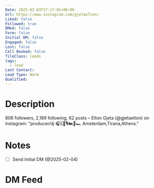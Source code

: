 ```yaml
---
Date: 2025-02-03T17:17:01+00:00
Url: https://www.instagram.com/gjetaelton/
Liked: false
Followed: true
DMed: false
Form: false
Initial DM: false
Engaged: false
Lost: false
Call Booked: false
fileClass: leads
tags:
  - lead
Last Contact: 
Lead Type: Warm
Qualified: 
---
```

# Description
806 followers, 2,189 following, 62 posts – Elton Gjeta (@gjetaelton) on Instagram: "producer/dj
🎧🎚️🎹🎙️🏍️🎵🏎️
Amsterdam,Tirana,Athens."
# Notes

- [ ] Send Initial DM (@2025-02-04)
# DM Feed
